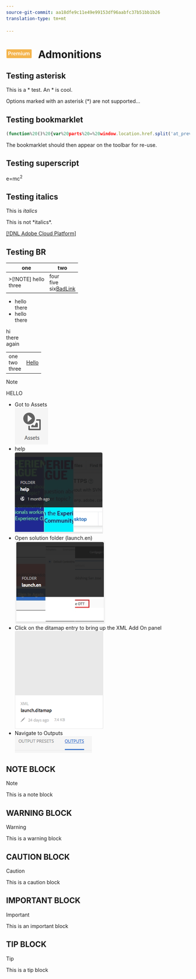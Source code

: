 ```yaml
---
source-git-commit: aa18dfe9c11e49e99153df96aabfc37b51bb1b26
translation-type: tm+mt

---
```

# ![](/help/assets/premium.png) Admonitions

## Testing asterisk

This is a * test.  An * is cool.

Options marked with an asterisk (*) are not supported...

## Testing bookmarklet

```javascript
(function%20()%20{var%20parts%20=%20window.location.href.split('at_preview_token',2);%20if%20(parts.length%20>%201)%20{window.location.href%20=%20parts[0].concat('at_preview_token=');}%20})();
```

The bookmarklet should then appear on the toolbar for re-use.



## Testing superscript

e=mc<sup>2</sup>


## Testing italics

This is *italics*

This is not \*italics\*.

[[!DNL Adobe Cloud Platform]](https://www.adobe.com)

## Testing BR


| one | two |
|---|---|
| >[!NOTE] hello<br>three | four<br>five<br/>six<a href="http://www.aksjfasjkjahdfkjhakjhdfs.com">BadLink</a> |


* hello<br>there
* hello<br/>there

hi<br>there<br/>again


<table>
<tr>
<td>
one<br>two<br/>three
</td>
<td>
<a href="http://www.alksdjfsdkjf.com">Hello</a>
</td>
</tr>
</table>

>[!NOTE]
>HELLO

* Got to Assets<br/>![](assets/2018-07-24-13-47-56.png)
* help<br/>![](2018-07-24-13-49-21.png)
* Open solution folder (launch.en)<br/>![](2018-07-24-13-51-13.png)
* Click on the ditamap entry to bring up the XML Add On panel<br/>![](2018-07-24-13-52-20.png)
* Navigate to Outputs<br/>![](2018-07-24-13-53-25.png)

## NOTE BLOCK

>[!NOTE]
>This is a note block

## WARNING BLOCK

>[!WARNING]
>This is a warning block

## CAUTION BLOCK

>[!CAUTION]
>This is a caution block

## IMPORTANT BLOCK

>[!IMPORTANT]
>This is an important block

## TIP BLOCK

>[!TIP]
>This is a tip block
